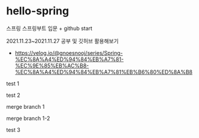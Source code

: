 # hello-spring
스프링 스프링부트 입문 + github start

2021.11.23~2021.11.27 공부 및 깃허브 활용해보기
+ https://velog.io/@gnoesnooj/series/Spring-%EC%8A%A4%ED%94%84%EB%A7%81-%EC%9E%85%EB%AC%B8-%EC%8A%A4%ED%94%84%EB%A7%81%EB%B6%80%ED%8A%B8

test 1

test 2

merge branch 1

merge branch 1-2

test 3
